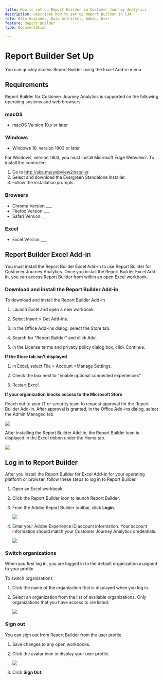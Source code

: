 ```yaml
---
title: How to set up Report Builder in Customer Journey Analytics
description: Describes how to set up Report Builder in CJA
role: Data Engineer, Data Architect, Admin, User
feature: Report Builder
type: Documentation

---
```


# Report Builder Set Up

You can quickly access Report Builder using the Excel Add-in menu.

## Requirements

Report Builder for Customer Journey Analytics is supported on the
following operating systems and web browsers.

### macOS

- macOS Version 10.x or later

### Windows

- Windows 10, version 1903 or later

For Windows, version 1903, you must install Microsoft Edge Webview2. To
install the controller:

1.  Go to <http://aka.ms/webview2installer>.
1.  Select and download the Evergreen Standalone Installer.
1.  Follow the installation prompts.

### Browsers

- Chrome Version ___
- Firefox Version ___
- Safari Version ___

### Excel

- Excel Version ___

## Report Builder Excel Add-in

You must install the Report Builder Excel Add-in to use Report Builder
for Customer Journey Analytics. Once you install the Report Builder
Excel Add-in, you can access Report Builder from within an open Excel
workbook.

### Download and install the Report Builder Add-in

To download and install the Report Builder Add-in

1.  Launch Excel and open a new workbook.

1.  Select Insert > Get Add-ins.

1.  In the Office Add-ins dialog, select the Store tab.

1.  Search for "Report Builder" and click Add.

1.  In the License terms and privacy policy dialog box, click Continue.

**If the Store tab isn't displayed**

1.  In Excel, select File > Account >Manage Settings.

1.  Check the box next to "Enable optional connected experiences"

1.  Restart Excel.

**If your organization blocks access to the Microsoft Store**

Reach out to your IT or security team to request approval for the Report Builder Add-in. After approval is granted, in the Office Add-ins dialog, select the Admin Managed tab.

![](./assets/image1.png)

After installing the Report Builder Add-in, the Report Builder icon is displayed in the Excel ribbon under the Home tab.

![](./assets/image2.png)

## Log in to Report Builder

After you install the Report Builder for Excel Add-in for your operating
platform or browser, follow these steps to log in to Report Builder.

1.  Open an Excel workbook.

1.  Click the Report Builder icon to launch Report Builder.

1.  From the Adobe Report Builder toolbar, click **Login**.

    ![](./assets/image3.png)

1.  Enter your Adobe Experience ID account information. Your account
    information should match your Customer Journey Analytics
    credentials.

    ![](./assets/image4.png)

### Switch organizations

When you first log in, you are logged in to the default organization
assigned to your profile.

To switch organizations

1.  Click the name of the organization that is displayed when you log in.

1.  Select an organization from the list of available organizations. Only organizations that you have access to are listed.

    ![](./assets/image5.png)

### Sign out

You can sign out from Report Builder from the user profile.

1.  Save changes to any open workbooks.

1.  Click the avatar icon to display your user profile.

    ![](./assets/image6.png)

1.  Click **Sign Out**.
